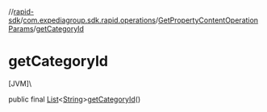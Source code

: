 //[rapid-sdk](../../../index.md)/[com.expediagroup.sdk.rapid.operations](../index.md)/[GetPropertyContentOperationParams](index.md)/[getCategoryId](get-category-id.md)

# getCategoryId

[JVM]\

public final [List](https://docs.oracle.com/javase/8/docs/api/java/util/List.html)&lt;[String](https://docs.oracle.com/javase/8/docs/api/java/lang/String.html)&gt;[getCategoryId](get-category-id.md)()
